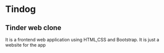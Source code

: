 # Tindog
## Tinder web clone
It is a frontend web application using HTML,CSS and Bootstrap.
It is just a website for the app 
